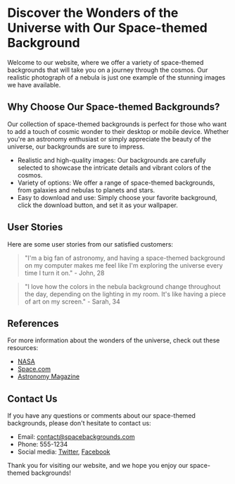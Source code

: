 <!--font:Cinzel-->

# Discover the Wonders of the Universe with Our Space-themed Background

Welcome to our website, where we offer a variety of space-themed backgrounds that will take you on a journey through the cosmos. Our realistic photograph of a nebula is just one example of the stunning images we have available.

## Why Choose Our Space-themed Backgrounds?

Our collection of space-themed backgrounds is perfect for those who want to add a touch of cosmic wonder to their desktop or mobile device. Whether you're an astronomy enthusiast or simply appreciate the beauty of the universe, our backgrounds are sure to impress.

- Realistic and high-quality images: Our backgrounds are carefully selected to showcase the intricate details and vibrant colors of the cosmos.
- Variety of options: We offer a range of space-themed backgrounds, from galaxies and nebulas to planets and stars.
- Easy to download and use: Simply choose your favorite background, click the download button, and set it as your wallpaper.

## User Stories

Here are some user stories from our satisfied customers:

> "I'm a big fan of astronomy, and having a space-themed background on my computer makes me feel like I'm exploring the universe every time I turn it on." - John, 28

> "I love how the colors in the nebula background change throughout the day, depending on the lighting in my room. It's like having a piece of art on my screen." - Sarah, 34

## References

For more information about the wonders of the universe, check out these resources:

- [NASA](#)
- [Space.com](#)
- [Astronomy Magazine](#)

## Contact Us

If you have any questions or comments about our space-themed backgrounds, please don't hesitate to contact us:

- Email: [contact@spacebackgrounds.com](mailto:contact@spacebackgrounds.com)
- Phone: 555-1234
- Social media: [Twitter](#), [Facebook](#)

Thank you for visiting our website, and we hope you enjoy our space-themed backgrounds!

<!--

Write me content for website with wallpaper which alt text is:

"A realistic photograph of a nebula, with bright colors and intricate details that showcase the beauty of the universe."

The name/title of the page should not be 1:1 copy of the alt text but rather a real content of the website which is using this wallpaper.

- Use markdown format 
- Start with heading
- Heading should be short and concise
- The content should look like a real website 
- The website should not be about the wallpaper, wallpaper is just a related background
- Heading should be contain work "wallpaper" or "background"
- Include real sections like references, contact, user stories, etc. use things relevant to the page purpose.
- Feel free to use structure like headings, bullets, numbering, blockquotes, paragraphs, horizontal lines, etc.
- You can use formatting like bold or _italic_
- You can include UTF-8 emojis
- Links should be only #hash anchors (and you can refer to the document itself)
- Do not include images


---


# Discover the Wonders of the Universe with Our Space-themed Background

Welcome to our website, where we offer a variety of space-themed backgrounds that will take you on a journey through the cosmos. Our realistic photograph of a nebula is just one example of the stunning images we have available.

## Why Choose Our Space-themed Backgrounds?

Our collection of space-themed backgrounds is perfect for those who want to add a touch of cosmic wonder to their desktop or mobile device. Whether you're an astronomy enthusiast or simply appreciate the beauty of the universe, our backgrounds are sure to impress.

- Realistic and high-quality images: Our backgrounds are carefully selected to showcase the intricate details and vibrant colors of the cosmos.
- Variety of options: We offer a range of space-themed backgrounds, from galaxies and nebulas to planets and stars.
- Easy to download and use: Simply choose your favorite background, click the download button, and set it as your wallpaper.

## User Stories

Here are some user stories from our satisfied customers:

> "I'm a big fan of astronomy, and having a space-themed background on my computer makes me feel like I'm exploring the universe every time I turn it on." - John, 28

> "I love how the colors in the nebula background change throughout the day, depending on the lighting in my room. It's like having a piece of art on my screen." - Sarah, 34

## References

For more information about the wonders of the universe, check out these resources:

- [NASA](#)
- [Space.com](#)
- [Astronomy Magazine](#)

## Contact Us

If you have any questions or comments about our space-themed backgrounds, please don't hesitate to contact us:

- Email: [contact@spacebackgrounds.com](mailto:contact@spacebackgrounds.com)
- Phone: 555-1234
- Social media: [Twitter](#), [Facebook](#)

Thank you for visiting our website, and we hope you enjoy our space-themed backgrounds!

-->
